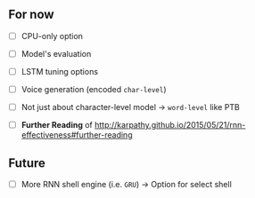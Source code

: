 ## For now

* [ ] CPU-only option

* [ ] Model's evaluation

* [ ] LSTM tuning options

* [ ] Voice generation (encoded `char-level`)

* [ ] Not just about character-level model -> `word-level` like PTB

* [ ] **Further Reading** of http://karpathy.github.io/2015/05/21/rnn-effectiveness#further-reading


## Future

* [ ] More RNN shell engine (i.e. `GRU`) -> Option for select shell
